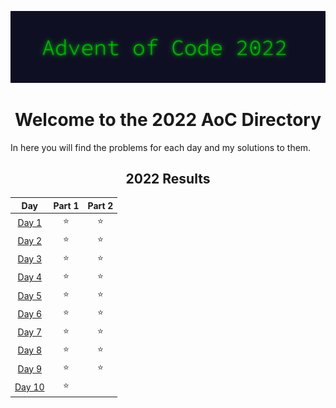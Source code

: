 ![AoC2022 logo](https://raw.githubusercontent.com/tfeuerbach/advent-of-code/main/2022/aoc_2022.png)

<h1 align="center">Welcome to the 2022 AoC Directory</h1>
<div>
  <div align="left">
    <p>In here you will find the problems for each day and my solutions to them.</p>
  </div>
  <div align="center">

<!--- advent_readme_stars table --->
## 2022 Results

| Day | Part 1 | Part 2 |
| :---: | :---: | :---: |
| [Day 1](https://github.com/tfeuerbach/advent_of_code/tree/main/2022/day-01) | ⭐ | ⭐ |
| [Day 2](https://github.com/tfeuerbach/advent_of_code/tree/main/2022/day-02) | ⭐ | ⭐ |
| [Day 3](https://github.com/tfeuerbach/advent_of_code/tree/main/2022/day-03) | ⭐ | ⭐ |
| [Day 4](https://github.com/tfeuerbach/advent_of_code/tree/main/2022/day-04) | ⭐ | ⭐ |
| [Day 5](https://github.com/tfeuerbach/advent_of_code/tree/main/2022/day-05) | ⭐ | ⭐ |
| [Day 6](https://github.com/tfeuerbach/advent_of_code/tree/main/2022/day-06) | ⭐ | ⭐ |
| [Day 7](https://github.com/tfeuerbach/advent_of_code/tree/main/2022/day-07) | ⭐ | ⭐ |
| [Day 8](https://github.com/tfeuerbach/advent_of_code/tree/main/2022/day-08) | ⭐ | ⭐ |
| [Day 9](https://github.com/tfeuerbach/advent_of_code/tree/main/2022/day-09) | ⭐ | ⭐ |
| [Day 10](https://github.com/tfeuerbach/advent_of_code/tree/main/2022/day-010) | ⭐ |   |
<!--- advent_readme_stars table --->

  </div>
</div>
